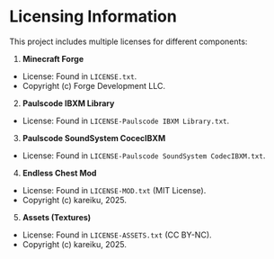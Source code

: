 # Licensing Information

This project includes multiple licenses for different components:

1. **Minecraft Forge**
- License: Found in `LICENSE.txt`.
- Copyright (c) Forge Development LLC.

2. **Paulscode IBXM Library**
- License: Found in `LICENSE-Paulscode IBXM Library.txt`.

3. **Paulscode SoundSystem CocecIBXM**
- License: Found in `LICENSE-Paulscode SoundSystem CodecIBXM.txt`.

4. **Endless Chest Mod**
- License: Found in `LICENSE-MOD.txt` (MIT License).
- Copyright (c) kareiku, 2025.

5. **Assets (Textures)**
- License: Found in `LICENSE-ASSETS.txt` (CC BY-NC).
- Copyright (c) kareiku, 2025.
